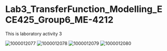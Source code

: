 # Lab3_TransferFunction_Modelling_ECE425_Group6_ME-4212

This is laboratory activity 3

![1000012077](https://github.com/user-attachments/assets/bea55d79-194e-43f3-8313-708baae03cd0)
![1000012078](https://github.com/user-attachments/assets/5aae6cbc-dc49-455d-a743-8ff01e91b63a)
![1000012079](https://github.com/user-attachments/assets/df1de8fc-b956-4c80-a001-6c186411a4e3)
![1000012080](https://github.com/user-attachments/assets/f944f5cf-1acc-4110-9a01-1a994c36c5b7)
